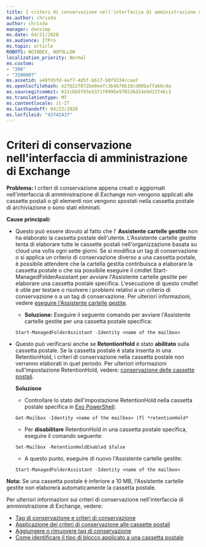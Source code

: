 ```yaml
---
title: I criteri di conservazione nell'interfaccia di amministrazione di Exchange non funzionano
ms.author: chrisda
author: chrisda
manager: dansimp
ms.date: 04/21/2020
ms.audience: ITPro
ms.topic: article
ROBOTS: NOINDEX, NOFOLLOW
localization_priority: Normal
ms.custom:
- "308"
- "3100007"
ms.assetid: a48fd5fd-4af7-4d5f-b617-b0f9334ccaa7
ms.openlocfilehash: e2fb22f872be0eefc3b4b78b18cd09baffa66cda
ms.sourcegitcommit: 631cbb5f03e5371f0995e976536d24e9d13746c3
ms.translationtype: MT
ms.contentlocale: it-IT
ms.lasthandoff: 04/22/2020
ms.locfileid: "43742437"
---
```

# <a name="retention-policies-in-exchange-admin-center"></a>Criteri di conservazione nell'interfaccia di amministrazione di Exchange

 **Problema:** I criteri di conservazione appena creati o aggiornati nell'interfaccia di amministrazione di Exchange non vengono applicati alle cassette postali o gli elementi non vengono spostati nella cassetta postale di archiviazione o sono stati eliminati. 
  
 **Cause principali:**
  
- Questo può essere dovuto al fatto che l' **Assistente cartelle gestite** non ha elaborato la cassetta postale dell'utente. L'Assistente cartelle gestite tenta di elaborare tutte le cassette postali nell'organizzazione basata su cloud una volta ogni sette giorni. Se si modifica un tag di conservazione o si applica un criterio di conservazione diverso a una cassetta postale, è possibile attendere che la cartella gestita contribuisca a elaborare la cassetta postale o che sia possibile eseguire il cmdlet Start-ManagedFolderAssistant per avviare l'Assistente cartelle gestite per elaborare una cassetta postale specifica. L'esecuzione di questo cmdlet è utile per testare o risolvere i problemi relativi a un criterio di conservazione o a un tag di conservazione. Per ulteriori informazioni, vedere [eseguire l'Assistente cartelle gestite](https://msdn.microsoft.com/library/gg271153%28v=exchsrvcs.149%29.aspx#managedfolderassist).
    
  - **Soluzione:** Eseguire il seguente comando per avviare l'Assistente cartelle gestite per una cassetta postale specifica:
    
  ```
  Start-ManagedFolderAssistant -Identity <name of the mailbox>
  ```

- Questo può verificarsi anche se **RetentionHold** è stato **abilitato** sulla cassetta postale. Se la cassetta postale è stata inserita in una RetentionHold, i criteri di conservazione nella cassetta postale non verranno elaborati in quel periodo. Per ulteriori informazioni sull'impostazione RetentionHold, vedere: [conservazione delle cassette postali](https://docs.microsoft.com/exchange/security-and-compliance/messaging-records-management/mailbox-retention-hold).
    
    **Soluzione**
    
  - Controllare lo stato dell'impostazione RetentionHold nella cassetta postale specifica in [Exo PowerShell](https://docs.microsoft.com/powershell/exchange/exchange-online/connect-to-exchange-online-powershell/connect-to-exchange-online-powershell?view=exchange-ps):
    
  ```
  Get-Mailbox -Identity <name of the mailbox> |fl *retentionHold*
  ```

  - Per **disabilitare** RetentionHold in una cassetta postale specifica, eseguire il comando seguente:
    
  ```
  Set-Mailbox -RetentionHoldEnabled $false
  ```

  - A questo punto, eseguire di nuovo l'Assistente cartelle gestite:
    
  ```
  Start-ManagedFolderAssistant -Identity <name of the mailbox>
  ```

 **Nota:** Se una cassetta postale è inferiore a 10 MB, l'Assistente cartelle gestite non elaborerà automaticamente la cassetta postale.
 
Per ulteriori informazioni sui criteri di conservazione nell'interfaccia di amministrazione di Exchange, vedere:
- [Tag di conservazione e criteri di conservazione](https://docs.microsoft.com/exchange/security-and-compliance/messaging-records-management/retention-tags-and-policies)
- [Applicazione dei criteri di conservazione alle cassette postali](https://docs.microsoft.com/exchange/security-and-compliance/messaging-records-management/apply-retention-policy)
- [Aggiungere o rimuovere tag di conservazione](https://docs.microsoft.com/exchange/security-and-compliance/messaging-records-management/add-or-remove-retention-tags)
- [Come identificare il tipo di blocco applicato a una cassetta postale](https://docs.microsoft.com/office365/securitycompliance/identify-a-hold-on-an-exchange-online-mailbox)

